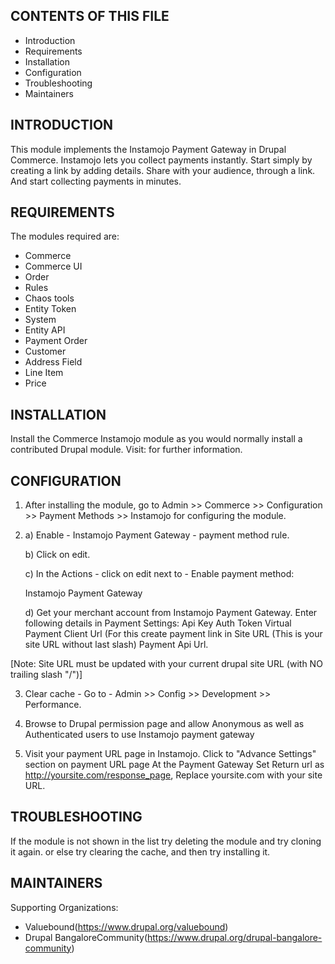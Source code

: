CONTENTS OF THIS FILE
---------------------

 * Introduction
 * Requirements
 * Installation
 * Configuration
 * Troubleshooting
 * Maintainers


INTRODUCTION
------------

This module implements the Instamojo Payment Gateway in Drupal Commerce.
Instamojo lets you collect payments instantly. Start simply by creating a link
by adding details. Share with your audience, through a link. And start
collecting payments in minutes.


REQUIREMENTS
------------

The modules required are:

 * Commerce
 * Commerce UI
 * Order
 * Rules
 * Chaos tools
 * Entity Token
 * System
 * Entity API
 * Payment Order
 * Customer
 * Address Field
 * Line Item
 * Price


INSTALLATION
------------

Install the Commerce Instamojo module as you would normally install a
contributed Drupal module.
Visit:
for further information.


CONFIGURATION
-------------

1. After installing the module, go to
Admin >> Commerce >> Configuration >> Payment Methods >> Instamojo for
configuring the module.

2. a) Enable - Instamojo Payment Gateway - payment method rule.

   b) Click on edit.

   c) In the Actions - click on edit next to - Enable payment method:

      Instamojo Payment Gateway

   d) Get your merchant account from Instamojo Payment Gateway. Enter following
    details in Payment Settings:
	    Api Key
		Auth Token
		Virtual Payment Client Url (For this create payment link in
		Site URL (This is your site URL without last slash)
		Payment Api Url.

 [Note: Site URL must be updated with your current drupal site URL (with NO
   trailing slash "/")]

3. Clear cache - Go to - Admin >> Config >> Development >> Performance.

4. Browse to Drupal permission page and allow Anonymous as well as
     Authenticated users to use Instamojo payment gateway

5. Visit your payment URL page in Instamojo. Click to "Advance Settings"
     section on payment URL page At the Payment Gateway Set Return url as
   http://yoursite.com/response_page, Replace yoursite.com with your site URL.


TROUBLESHOOTING
---------------

If the module is not shown in the list try deleting the module and try
cloning it again. or else try clearing the cache, and then try
installing it.


MAINTAINERS
-----------

Supporting Organizations:
 * Valuebound(https://www.drupal.org/valuebound)
 * Drupal BangaloreCommunity(https://www.drupal.org/drupal-bangalore-community)
